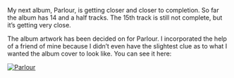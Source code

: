 My next album, Parlour, is getting closer and closer to completion. So far the album has 14 and a half tracks. The 15th track is still not complete, but it’s getting very close.

The album artwork has been decided on for Parlour. I incorporated the help of a friend of mine because I didn’t even have the slightest clue as to what I wanted the album cover to look like. You can see it here:

[![Parlour](parlour300.thumbnail.jpg)](http://www.alexseifert.com/news/wp-content/uploads/2007/11/parlour300.jpg "Parlour")